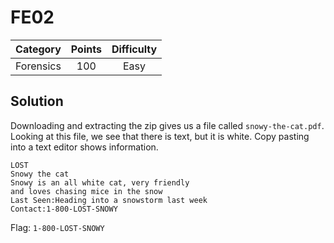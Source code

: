 # FE02

| Category | Points | Difficulty |
| :------: | :----: | :--------: |
| Forensics | 100 | Easy |

## Solution

Downloading and extracting the zip gives us a file called `snowy-the-cat.pdf`. Looking at this file, we see that there is text, but it is white. Copy pasting into a text editor shows information.

```
LOST
Snowy the cat
Snowy is an all white cat, very friendly
and loves chasing mice in the snow
Last Seen:Heading into a snowstorm last week
Contact:1-800-LOST-SNOWY
```

Flag: `1-800-LOST-SNOWY`

